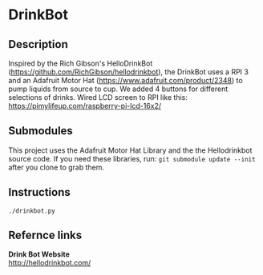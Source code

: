 # DrinkBot
## Description
Inspired by the Rich Gibson's HelloDrinkBot (https://github.com/RichGibson/hellodrinkbot), the DrinkBot uses a RPI 3 and an Adafruit Motor Hat (https://www.adafruit.com/product/2348) to pump liquids from source to cup.  We added 4 buttons for different selections of drinks.
Wired LCD screen to RPI like this: https://pimylifeup.com/raspberry-pi-lcd-16x2/

## Submodules
This project uses the Adafruit Motor Hat Library and the the Hellodrinkbot source code. If you need these libraries, run:
`git submodule update --init` 
after you clone to grab them.

## Instructions
`./drinkbot.py` 


## Refernce links
__Drink Bot Website__  
http://hellodrinkbot.com/ 
